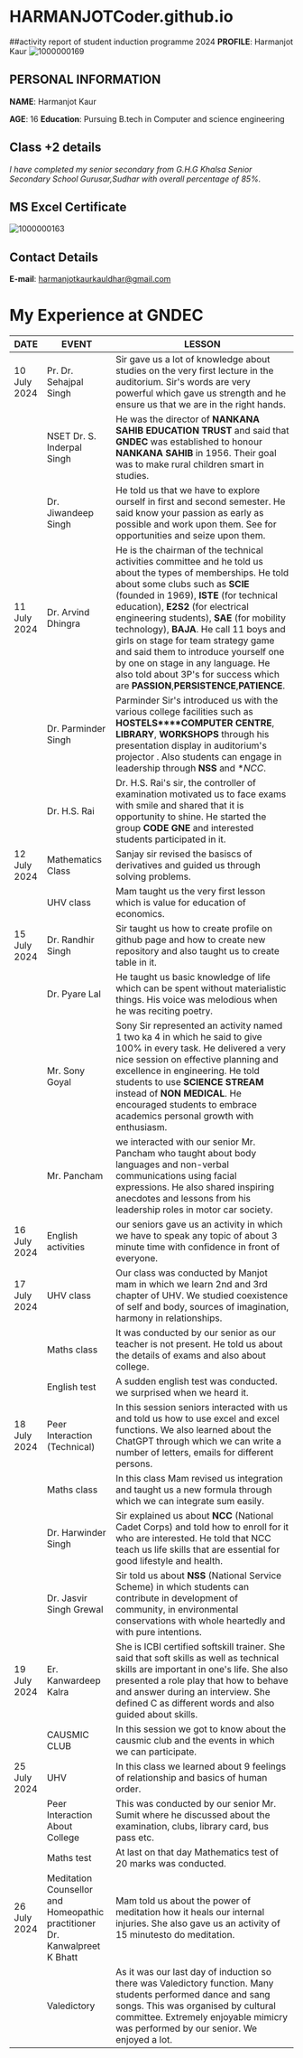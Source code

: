 # HARMANJOTCoder.github.io
##activity report of student induction programme 2024
**PROFILE**: Harmanjot Kaur
![1000000169](https://github.com/user-attachments/assets/5149ec62-7572-4e0a-9173-592c349e1bb4)

## **PERSONAL INFORMATION**
**NAME**: Harmanjot Kaur

**AGE**: 16
**Education**: Pursuing B.tech in Computer and science engineering

## Class +2 details
*I have completed my senior secondary from G.H.G Khalsa Senior Secondary School Gurusar,Sudhar with overall percentage of 85%.*
## MS Excel Certificate
![1000000163](https://github.com/user-attachments/assets/7bfc5a0d-4443-4b20-8ce3-a4622ae5cc8f)

## Contact Details 
**E-mail**: harmanjotkaurkauldhar@gmail.com
# My Experience at GNDEC
| DATE | EVENT | LESSON|
| ----------- | ------------ | ----------- |
| 10 July 2024 | Pr. Dr. Sehajpal Singh | Sir gave us a lot of knowledge about studies on the very first lecture in the auditorium. Sir's words are very powerful which gave us strength and he ensure us that we are in the right hands.|
|               | NSET Dr. S. Inderpal Singh | He was the director of **NANKANA SAHIB EDUCATION TRUST** and said that **GNDEC** was established to honour **NANKANA SAHIB** in 1956. Their goal was to make rural children smart in studies.|
|               | Dr. Jiwandeep Singh | He told us that we have to explore ourself in first and second semester. He said know your passion as early as possible and work upon them. See for opportunities and seize upon them.|
| 11 July 2024 | Dr. Arvind Dhingra | He is the chairman of the technical activities committee and he told us about the types of memberships. He told about some clubs such as **SCIE** (founded in 1969), **ISTE** (for technical education), **E2S2** (for electrical engineering students), **SAE** (for mobility technology), **BAJA**. He call 11 boys and girls on stage for team strategy game and said them to introduce yourself one by one on stage in any language. He also told about 3P's for success which are **PASSION**,**PERSISTENCE**,**PATIENCE**.
|               | Dr. Parminder Singh | Parminder Sir's introduced us with the various college facilities such as **HOSTELS****COMPUTER CENTRE**, **LIBRARY**, **WORKSHOPS** through his presentation display in auditorium's projector . Also students can engage in leadership through **NSS** and **NCC*.|
|               | Dr. H.S. Rai | Dr. H.S. Rai's sir, the controller of examination motivated us to face exams with smile and shared that it is opportunity to shine. He started the group **CODE GNE** and interested students participated in it.|
| 12 July 2024 | Mathematics Class | Sanjay sir revised the basiscs of derivatives and guided us through solving problems.|
|               | UHV class | Mam taught us the very first lesson which is value for education of economics.|
| 15 July 2024 | Dr. Randhir Singh | Sir taught us how to create profile on github page and how to create new repository and also taught us to create table in it.|
|                  | Dr. Pyare Lal | He taught us basic knowledge of life which can be spent without materialistic things. His voice was melodious when he was reciting poetry.|
|                | Mr. Sony Goyal | Sony Sir represented an activity named 1 two ka 4 in which he said to give 100% in every task. He delivered a very nice session on effective planning and excellence in engineering. He told students to use **SCIENCE STREAM** instead of **NON MEDICAL**. He encouraged students to embrace academics personal growth with enthusiasm.|
|                | Mr. Pancham | we interacted with our senior Mr. Pancham who taught about body languages and non-verbal communications using facial expressions. He also shared inspiring anecdotes and lessons from his leadership roles in motor car society. |
| 16 July 2024 | English activities | our seniors gave us an activity in which we have to speak any topic of about 3 minute time with confidence in front of everyone.|
| 17 July 2024 | UHV class| Our class was conducted by Manjot mam in which we learn 2nd and 3rd chapter of UHV. We studied coexistence of self and body, sources of imagination, harmony in relationships.|
|              | Maths class | It was conducted by our senior as our teacher is not present. He told us about the details of exams and also about college.|
|              | English test |  A sudden english test was conducted. we surprised when we heard it.|
| 18 July 2024 | Peer Interaction (Technical) | In this session seniors interacted with us and told us how to use excel and excel functions. We also learned about the ChatGPT through which we can write a number of letters, emails for different persons.|
|              | Maths class | In this class Mam revised us integration and taught us a new formula through which we can integrate sum easily.|
|              | Dr. Harwinder Singh | Sir explained us about **NCC** (National Cadet Corps) and told how to enroll for it who are interested. He told that NCC teach us life skills that are essential for good lifestyle and health.|
|              | Dr. Jasvir Singh Grewal | Sir told us about **NSS** (National Service Scheme) in which students can contribute in development of community, in environmental conservations with whole heartedly and with pure intentions.|
| 19 July 2024 | Er. Kanwardeep Kalra | She is ICBI certified softskill trainer. She said that soft skills as well as technical skills are important in one's life. She also presented a role play that how to behave and answer during an interview. She defined C as different words and also guided about skills.||              | Fine Arts Events | we went for the competition of mehandi conducted by our seniors.|
|              | CAUSMIC CLUB | In this session we got to know about the causmic club and the events in which we can participate. |
| 25 July 2024 | UHV | In this class we learned about 9 feelings of relationship and basics of human order. |
|              | Peer Interaction About College | This was conducted by our senior Mr. Sumit where he discussed about the examination, clubs, library card, bus pass etc. |
|              | Maths test | At last on that day Mathematics test of 20 marks was conducted. |
| 26 July 2024 | Meditation Counsellor and Homeopathic practitioner Dr. Kanwalpreet K Bhatt | Mam told us about the power of meditation how it heals our internal injuries. She also gave us an activity of 15 minutesto do meditation. |
|              | Valedictory | As it was our last day of induction so there was Valedictory function. Many students performed dance and sang songs. This was organised by cultural committee.  Extremely enjoyable mimicry was performed by our senior. We enjoyed a lot. |
